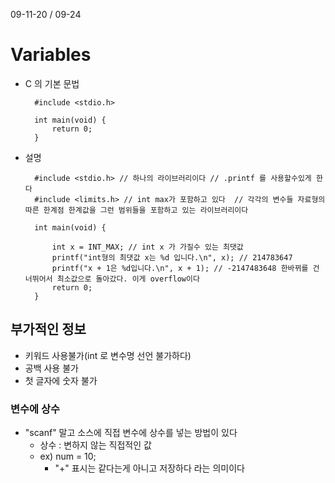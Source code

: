 09-11-20 / 09-24

# Variables

* C 의 기본 문법 

        #include <stdio.h>
        
        int main(void) {
            return 0;
        }
        
* 설명 

        #include <stdio.h> // 하나의 라이브러리이다 // .printf 를 사용할수있게 한다 
        #include <limits.h> // int max가 포함하고 있다  // 각각의 변수들 자료형의 따른 한계점 한계값을 그런 범위들을 포함하고 있는 라이브러리이다 
        
        int main(void) {
        
            int x = INT_MAX; // int x 가 가질수 있는 최댓값 
            printf("int형의 최댓값 x는 %d 입니다.\n", x); // 214783647
            printf("x + 1은 %d입니다.\n", x + 1); // -2147483648 한바뀌를 건너뛰어서 최소값으로 돌아갔다. 이게 overflow이다 
            return 0;
        }
        
## 부가적인 정보
* 키워드 사용불가(int 로 변수명 선언 불가하다)   
* 공백 사용 불가 
* 첫 글자에 숫자 불가 

### 변수에 상수
* "scanf" 말고 소스에 직접 변수에 상수를 넣는 방법이 있다 
    * 상수 : 변하지 않는 직접적인 값
    * ex) num = 10; 
        * "+" 표시는 같다는게 아니고 저장하다 라는 의미이다 